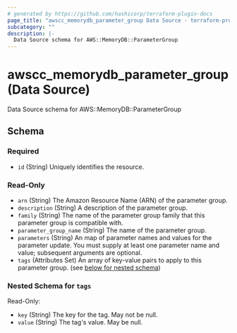 ```yaml
---
# generated by https://github.com/hashicorp/terraform-plugin-docs
page_title: "awscc_memorydb_parameter_group Data Source - terraform-provider-awscc"
subcategory: ""
description: |-
  Data Source schema for AWS::MemoryDB::ParameterGroup
---
```


# awscc_memorydb_parameter_group (Data Source)

Data Source schema for AWS::MemoryDB::ParameterGroup



<!-- schema generated by tfplugindocs -->
## Schema

### Required

- `id` (String) Uniquely identifies the resource.

### Read-Only

- `arn` (String) The Amazon Resource Name (ARN) of the parameter group.
- `description` (String) A description of the parameter group.
- `family` (String) The name of the parameter group family that this parameter group is compatible with.
- `parameter_group_name` (String) The name of the parameter group.
- `parameters` (String) An map of parameter names and values for the parameter update. You must supply at least one parameter name and value; subsequent arguments are optional.
- `tags` (Attributes Set) An array of key-value pairs to apply to this parameter group. (see [below for nested schema](#nestedatt--tags))

<a id="nestedatt--tags"></a>
### Nested Schema for `tags`

Read-Only:

- `key` (String) The key for the tag. May not be null.
- `value` (String) The tag's value. May be null.
